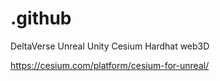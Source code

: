 # .github
DeltaVerse Unreal Unity Cesium Hardhat web3D

https://cesium.com/platform/cesium-for-unreal/
